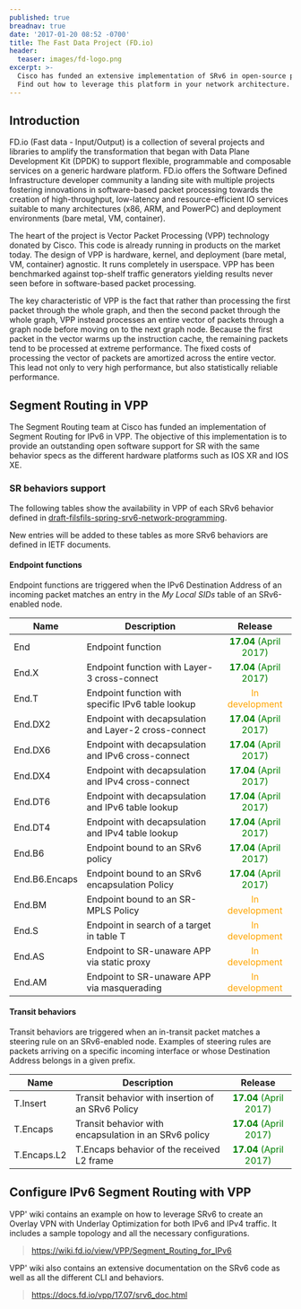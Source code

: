 ```yaml
---
published: true
breadnav: true
date: '2017-01-20 08:52 -0700'
title: The Fast Data Project (FD.io)
header:
  teaser: images/fd-logo.png
excerpt: >-
  Cisco has funded an extensive implementation of SRv6 in open-source project FD.io VPP.
  Find out how to leverage this platform in your network architecture.
---
```


## Introduction

FD.io (Fast data - Input/Output) is a collection of several projects and libraries to amplify the transformation that began with Data Plane Development Kit (DPDK) to support flexible, programmable and composable services on a generic hardware platform. FD.io offers the Software Defined Infrastructure developer community a landing site with multiple projects fostering innovations in software-based packet processing towards the creation of high-throughput, low-latency and resource-efficient IO services suitable to many architectures (x86, ARM, and PowerPC) and deployment environments (bare metal, VM, container). 

The heart of the project is Vector Packet Processing (VPP) technology donated by Cisco. This code is already running in products on the market today.  The design of VPP is hardware, kernel, and deployment (bare metal, VM, container) agnostic.  It runs completely in userspace. VPP has been benchmarked against top-shelf traffic generators yielding results never seen before in software-based packet processing.

The key characteristic of VPP is the fact that rather than processing the first packet through the whole graph, and then the second packet through the whole graph, VPP instead processes an entire vector of packets through a graph node before moving on to the next graph node. Because the first packet in the vector warms up the instruction cache, the remaining packets tend to be processed at extreme performance.  The fixed costs of processing the vector of packets are amortized across the entire vector.  This lead not only to very high performance, but also statistically reliable performance.
  
## Segment Routing in VPP

The Segment Routing team at Cisco has funded an implementation of Segment Routing for IPv6 in VPP. The objective of this implementation is to provide an outstanding open software support for SR with the same behavior specs as the different hardware platforms such as IOS XR and IOS XE. 

### SR behaviors support

The following tables show the availability in VPP of each SRv6 behavior defined in [draft-filsfils-spring-srv6-network-programming](https://datatracker.ietf.org/doc/draft-filsfils-spring-srv6-network-programming/).

New entries will be added to these tables as more SRv6 behaviors are defined in IETF documents.

#### Endpoint functions

Endpoint functions are triggered when the IPv6 Destination Address of an incoming packet matches an entry in the _My Local SIDs_ table of an SRv6-enabled node.

| Name | Description | Release |
| ---- | ----------- | :-----: |
| End | Endpoint function | <span style="color:green">**17.04** (April 2017)</span> |
| End.X | Endpoint function with Layer-3 cross-connect | <span style="color:green">**17.04** (April 2017)</span> |
| End.T | Endpoint function with specific IPv6 table lookup | <span style="color:orange">In development</span> |
| End.DX2 | Endpoint with decapsulation and Layer-2 cross-connect | <span style="color:green">**17.04** (April 2017)</span> |
| End.DX6 | Endpoint with decapsulation and IPv6 cross-connect | <span style="color:green">**17.04** (April 2017)</span> |
| End.DX4 | Endpoint with decapsulation and IPv4 cross-connect | <span style="color:green">**17.04** (April 2017)</span> |
| End.DT6 | Endpoint with decapsulation and IPv6 table lookup | <span style="color:green">**17.04** (April 2017)</span> |
| End.DT4 | Endpoint with decapsulation and IPv4 table lookup | <span style="color:green">**17.04** (April 2017)</span> |
| End.B6 | Endpoint bound to an SRv6 policy | <span style="color:green">**17.04** (April 2017)</span> |
| End.B6.Encaps | Endpoint bound to an SRv6 encapsulation Policy | <span style="color:green">**17.04** (April 2017)</span> |
| End.BM | Endpoint bound to an SR-MPLS Policy | <span style="color:orange">In development</span> |
| End.S | Endpoint in search of a target in table T | <span style="color:orange">In development</span> |
| End.AS | Endpoint to SR-unaware APP via static proxy | <span style="color:orange">In development</span> |
| End.AM | Endpoint to SR-unaware APP via masquerading | <span style="color:orange">In development</span> |

#### Transit behaviors

Transit behaviors are triggered when an in-transit packet matches a steering
rule on an SRv6-enabled node. Examples of steering rules are packets arriving on
a specific incoming interface or whose Destination Address belongs in a given
prefix.

| Name | Description | Release |
| ---- | ----------- | :-----: |
| T.Insert | Transit behavior with insertion of an SRv6 Policy | <span style="color:green">**17.04** (April 2017)</span> |
| T.Encaps | Transit behavior with encapsulation in an SRv6 policy | <span style="color:green">**17.04** (April 2017)</span> |
| T.Encaps.L2 | T.Encaps behavior of the received L2 frame | <span style="color:green">**17.04** (April 2017)</span> |


## Configure IPv6 Segment Routing with VPP
VPP' wiki contains an example on how to leverage SRv6 to create an Overlay VPN with Underlay Optimization for both IPv6 and IPv4 traffic. It includes a sample topology and all the necessary configurations.

><https://wiki.fd.io/view/VPP/Segment_Routing_for_IPv6> 

VPP' wiki also contains an extensive documentation on the SRv6 code as well as all the different CLI and behaviors.

><https://docs.fd.io/vpp/17.07/srv6_doc.html>

